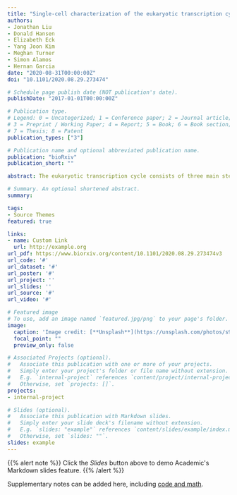 ```yaml
---
title: "Single-cell characterization of the eukaryotic transcription cycle using live imaging and statistical inference"
authors:
- Jonathan Liu
- Donald Hansen
- Elizabeth Eck
- Yang Joon Kim
- Meghan Turner
- Simon Alamos
- Hernan Garcia
date: "2020-08-31T00:00:00Z"
doi: "10.1101/2020.08.29.273474"

# Schedule page publish date (NOT publication's date).
publishDate: "2017-01-01T00:00:00Z"

# Publication type.
# Legend: 0 = Uncategorized; 1 = Conference paper; 2 = Journal article;
# 3 = Preprint / Working Paper; 4 = Report; 5 = Book; 6 = Book section;
# 7 = Thesis; 8 = Patent
publication_types: ["3"]

# Publication name and optional abbreviated publication name.
publication: "bioRxiv"
publication_short: ""

abstract: The eukaryotic transcription cycle consists of three main steps - initiation, elongation, and cleavage of the nascent RNA transcript. Although each of these steps can be regulated as well as coupled with each other, their in vivo dissection has remained challenging because available experimental readouts lack sufficient spatiotemporal resolution to separate the contributions from each of these steps. Here, we describe a novel computational technique to simultaneously infer the effective parameters of the transcription cycle in real time and at the single-cell level using a two-color MS2/PP7 reporter gene and the developing fruit fly embryo as a case study. Our method enables detailed investigations into cell-to-cell variability in transcription-cycle parameters with high precision. These measurements, combined with theoretical modeling, reveal a significant variability in the elongation rate of individual RNA polymerase molecules. We further illustrate the power of this technique by uncovering a novel mechanistic connection between RNA polymerase density and nascent RNA cleavage efficiency. Thus, our approach makes it possible to shed light on the regulatory mechanisms in play during each step of the transcription cycle in individual, living cells at high spatiotemporal resolution.

# Summary. An optional shortened abstract.
summary: 

tags:
- Source Themes
featured: true

links:
- name: Custom Link
  url: http://example.org
url_pdf: https://www.biorxiv.org/content/10.1101/2020.08.29.273474v3
url_code: '#'
url_dataset: '#'
url_poster: '#'
url_project: ''
url_slides: ''
url_source: '#'
url_video: '#'

# Featured image
# To use, add an image named `featured.jpg/png` to your page's folder. 
image:
  caption: 'Image credit: [**Unsplash**](https://unsplash.com/photos/s9CC2SKySJM)'
  focal_point: ""
  preview_only: false

# Associated Projects (optional).
#   Associate this publication with one or more of your projects.
#   Simply enter your project's folder or file name without extension.
#   E.g. `internal-project` references `content/project/internal-project/index.md`.
#   Otherwise, set `projects: []`.
projects:
- internal-project

# Slides (optional).
#   Associate this publication with Markdown slides.
#   Simply enter your slide deck's filename without extension.
#   E.g. `slides: "example"` references `content/slides/example/index.md`.
#   Otherwise, set `slides: ""`.
slides: example
---
```


{{% alert note %}}
Click the *Slides* button above to demo Academic's Markdown slides feature.
{{% /alert %}}

Supplementary notes can be added here, including [code and math](https://sourcethemes.com/academic/docs/writing-markdown-latex/).
